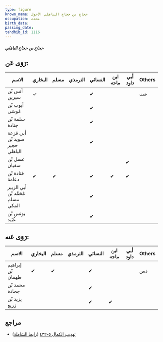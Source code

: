 ```yaml
---
type: figure
known_name: حجاج بن حجاج الباهلي الأحول
occupation: محدث
birth_date:
passing_date:
tahdhib_id: 1116
---
```

##### حجاج بن حجاج الباهلي

## رَوَى عَن:
| الاسم                              | البخاري | مسلم | الترمذي | النسائي | ابن ماجه | أبي داود | Others |
| ---------------------------------- | ------- | ---- | ------- | ------- | -------- | -------- | ------ |
| أنس بْن سيرين                      | ✓       |      |         | ✔       |          |          | خت     |
| أيوب بْن مُوسَى                    |         |      |         | ✔       |          |          |        |
| سلمة بْن جنادة                     |         |      |         | ✔       |          |          |        |
| أبي قزعة سويد بْن حجير الباهلي     |         |      |         | ✔       |          |          |        |
| عسل بْن سفيان                      |         |      |         |         |          | ✔        |        |
| قتادة بْن دعامة                    | ✔       | ✔    |         | ✔       | ✔        | ✔        |        |
| أبي الزبير مُحَمَّد بْن مسلم المكي |         |      |         | ✔       |          |          |        |
| يونس بْن عُبَيد                    |         |      |         | ✔       |          |          |        |
## رَوَى عَنه:
| الاسم             | البخاري | مسلم | الترمذي | النسائي | ابن ماجه | أبي داود | Others |
| ----------------- | ------- | ---- | ------- | ------- | -------- | -------- | ------ |
| إبراهيم بْن طهمان | ✔       | ✔    |         | ✔       |          |          | دس     |
| محمد بْن جحادة    |         |      |         | ✔       |          |          |        |
| يزيد بْن زريع     |         |      |         | ✔       | ✔        |          |        |
## مراجع
- [تهذيب الكمال ٥-٤٣٢](obsidian://open?vault=Tahdhib-al-Kamal&file=Figures/١١١٦-حجاج%20بن%20حجاج%20الباهلي) ([رابط الشاملة](https://shamela.ws/book/3722/2510))